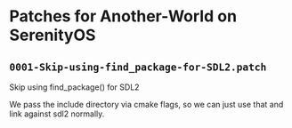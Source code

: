 # Patches for Another-World on SerenityOS

## `0001-Skip-using-find_package-for-SDL2.patch`

Skip using find_package() for SDL2

We pass the include directory via cmake flags, so we can just use that
and link against sdl2 normally.

